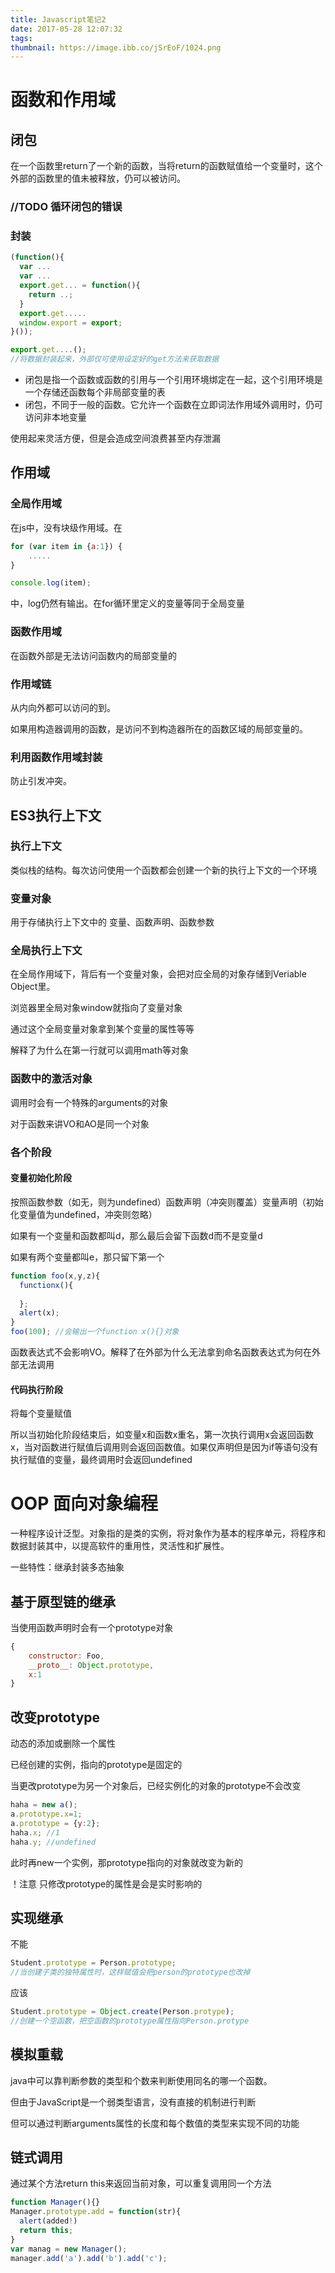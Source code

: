 ```yaml
---
title: Javascript笔记2
date: 2017-05-28 12:07:32
tags:
thumbnail: https://image.ibb.co/jSrEoF/1024.png
---
```


  



# 函数和作用域

## 闭包

在一个函数里return了一个新的函数，当将return的函数赋值给一个变量时，这个外部的函数里的值未被释放，仍可以被访问。

### //TODO 循环闭包的错误

### 封装

```javascript
(function(){
  var ...
  var ...
  export.get... = function(){
    return ..;
  }
  export.get.....
  window.export = export;
}());

export.get....();
//将数据封装起来，外部仅可使用设定好的get方法来获取数据
```

- 闭包是指一个函数或函数的引用与一个引用环境绑定在一起，这个引用环境是一个存储还函数每个非局部变量的表
- 闭包，不同于一般的函数。它允许一个函数在立即词法作用域外调用时，仍可访问非本地变量



使用起来灵活方便，但是会造成空间浪费甚至内存泄漏

## 作用域

### 全局作用域

在js中，没有块级作用域。在

```javascript
for (var item in {a:1}) {
  	.....
}

console.log(item);
```

中，log仍然有输出。在for循环里定义的变量等同于全局变量

### 函数作用域

在函数外部是无法访问函数内的局部变量的

### 作用域链

从内向外都可以访问的到。

如果用构造器调用的函数，是访问不到构造器所在的函数区域的局部变量的。

### 利用函数作用域封装

防止引发冲突。

## ES3执行上下文

### 执行上下文

类似栈的结构。每次访问使用一个函数都会创建一个新的执行上下文的一个环境

### 变量对象

用于存储执行上下文中的 变量、函数声明、函数参数

### 全局执行上下文

在全局作用域下，背后有一个变量对象，会把对应全局的对象存储到Veriable Object里。

浏览器里全局对象window就指向了变量对象

通过这个全局变量对象拿到某个变量的属性等等

解释了为什么在第一行就可以调用math等对象

### 函数中的激活对象

调用时会有一个特殊的arguments的对象

对于函数来讲VO和AO是同一个对象

### 各个阶段

#### 变量初始化阶段

按照函数参数（如无，则为undefined）函数声明（冲突则覆盖）变量声明（初始化变量值为undefined，冲突则忽略）

如果有一个变量和函数都叫d，那么最后会留下函数d而不是变量d

如果有两个变量都叫e，那只留下第一个

```javascript
function foo(x,y,z){
  functionx(){
    
  };
  alert(x);
}
foo(100); //会输出一个function x(){}对象
```

函数表达式不会影响VO。解释了在外部为什么无法拿到命名函数表达式为何在外部无法调用

#### 代码执行阶段

将每个变量赋值

所以当初始化阶段结束后，如变量x和函数x重名，第一次执行调用x会返回函数x，当对函数进行赋值后调用则会返回函数值。如果仅声明但是因为if等语句没有执行赋值的变量，最终调用时会返回undefined

# OOP 面向对象编程

一种程序设计泛型。对象指的是类的实例，将对象作为基本的程序单元，将程序和数据封装其中，以提高软件的重用性，灵活性和扩展性。

一些特性：继承封装多态抽象

## 基于原型链的继承

当使用函数声明时会有一个prototype对象

```javascript
{
	constructor: Foo,
	__proto__: Object.prototype,
	x:1
}
```

 ## 改变prototype

动态的添加或删除一个属性

已经创建的实例，指向的prototype是固定的

当更改prototype为另一个对象后，已经实例化的对象的prototype不会改变

```javascript
haha = new a();
a.prototype.x=1;
a.prototype = {y:2};
haha.x; //1
haha.y; //undefined
```

此时再new一个实例，那prototype指向的对象就改变为新的

！注意 只修改prototype的属性是会是实时影响的

## 实现继承

不能

```javascript
Student.prototype = Person.prototype;
//当创建子类的独特属性时，这样赋值会把person的prototype也改掉
```

应该

```javascript
Student.prototype = Object.create(Person.protype);
//创建一个空函数，把空函数的prototype属性指向Person.protype
```

## 模拟重载

java中可以靠判断参数的类型和个数来判断使用同名的哪一个函数。

但由于JavaScript是一个弱类型语言，没有直接的机制进行判断

但可以通过判断arguments属性的长度和每个数值的类型来实现不同的功能

## 链式调用

通过某个方法return this来返回当前对象，可以重复调用同一个方法

```javascript
function Manager(){}
Manager.prototype.add = function(str){
  alert(added!)
  return this;
}
var manag = new Manager();
manager.add('a').add('b').add('c');
```

